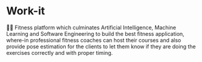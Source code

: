 # Work-it
🏋️‍♂️ Fitness platform which culminates Artificial Intelligence, Machine Learning and Software Engineering to build the best fitness application, where-in professional fitness coaches can host their courses and also provide pose estimation for the clients to let them know if they are doing the exercises correctly and with proper timing.
